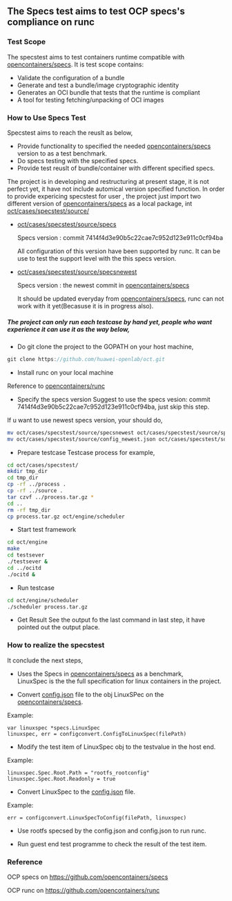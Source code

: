 ## The Specs test  aims to test OCP specs's compliance on runc

### Test Scope    

The specstest aims to test containers runtime compatible with  [opencontainers/specs](https://github.com/opencontainers/specs).
It is test scope contains:   

- Validate the configuration of a bundle
- Generate and test a bundle/image cryptographic identity
- Generates an OCI bundle that tests that the runtime is compliant
- A tool for testing fetching/unpacking of OCI images

### How to Use Specs Test   

Specstest aims to reach the reuslt as below,
- Provide functionality to specified the needed  [opencontainers/specs](https://github.com/opencontainers/specs)  version to as a test benchmark.
- Do specs testing with the specified specs.
- Provide test reuslt of bundle/container with different specified specs.

The project is in developing and restructuring at present stage, it is not perfect yet, it have not  include automical version specified function.
In order to provide expericing specstest for user , the project just import two different version of  [opencontainers/specs](https://github.com/opencontainers/specs)
as a local package, int [oct/cases/specstest/source/](./source/) 
- [oct/cases/specstest/source/specs](./source/specs)      

   Specs version : commit 7414f4d3e90b5c22cae7c952d123e911c0cf94ba      

   All configuration of this version have been supported by runc. It can be use to test the support level with the this specs version.
- [oct/cases/specstest/source/specsnewest](./source/specsnewst)        

   Specs version : the newest commit in [opencontainers/specs](https://github.com/opencontainers/specs)


   It should be updated everyday from [opencontainers/specs](https://github.com/opencontainers/specs), runc can not work with it yet(Becasuse it is in progress also).
            
 ##### The project can only run each testcase by hand yet,  people who want experience it can use it as the way below,
- Do git clone the project to the GOPATH on your host machine,
``` go
git clone https://github.com/huawei-openlab/oct.git
```
- Install runc on your local machine    

Reference to [opencontainers/runc](https://github.com/opencontainers/runc)
-  Specify the specs version
Suggest to use the specs vesion: commit 7414f4d3e90b5c22cae7c952d123e911c0cf94ba, just skip this step.       

If u want to use newest specs version, your should do,
``` bash
mv oct/cases/specstest/source/specsnewest oct/cases/specstest/source/specs
mv oct/cases/specstest/source/config_newest.json oct/cases/specstest/source/config.json
```

- Prepare testcase
Testcase process for example,
``` bash
cd oct/cases/specstest/
mkdir tmp_dir
cd tmp_dir
cp -rf ../process .
cp -rf ../source .
tar czvf ../process.tar.gz *
cd ..
rm -rf tmp_dir
cp process.tar.gz oct/engine/scheduler
```

- Start test framework
``` bash
cd oct/engine
make
cd testsever
./testsever &
cd ../ocitd
./ocitd &
```
- Run testcase
``` bash
cd oct/engine/scheduler
./scheduler process.tar.gz
```
- Get Result
See the output fo the last command in last step, it have pointed out the output place.

### How to realize the specstest
It conclude the next steps,
- Uses the Specs in [opencontainers/specs](https://github.com/opencontainers/specs) as a benchmark,     
LinuxSpec is the the full specification for linux containers in the project.

- Convert  [config.json](./source/config.json) file to the obj LinuxSPec on the [opencontainers/specs](https://github.com/opencontainers/specs).       

Example:
```
var linuxspec *specs.LinuxSpec
linuxspec, err = configconvert.ConfigToLinuxSpec(filePath)
```

- Modify the test item of LinuxSpec obj to the testvalue in the host end.     

Example:
```
linuxspec.Spec.Root.Path = "rootfs_rootconfig"
linuxspec.Spec.Root.Readonly = true
```
- Convert LinuxSpec to the [config.json](./source/config.json) file.  

Example:
```
err = configconvert.LinuxSpecToConfig(filePath, linuxspec)
```

- Use rootfs specsed by the config.json and config.json to run runc.

- Run guest end test programme to check the result of the test item.

### Reference
OCP specs on https://github.com/opencontainers/specs   

OCP runc on https://github.com/opencontainers/runc
